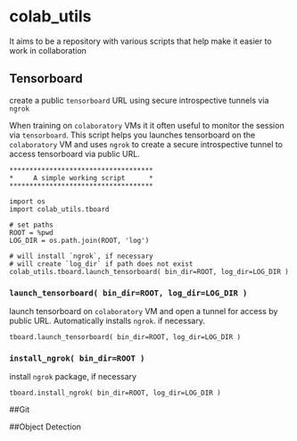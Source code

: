 # colab_utils
It aims to be a repository with various scripts that help make it easier to work in collaboration


## Tensorboard 
create a public `tensorboard` URL using secure introspective tunnels via `ngrok`

When training on `colaboratory` VMs it it often useful to monitor the session via 
`tensorboard`. This script helps you launches tensorboard on the `colaboratory` VM and 
uses `ngrok` to create a secure introspective tunnel to access tensorboard via public URL.

```
************************************
*     A simple working script      *
************************************

import os
import colab_utils.tboard

# set paths
ROOT = %pwd
LOG_DIR = os.path.join(ROOT, 'log')

# will install `ngrok`, if necessary
# will create `log_dir` if path does not exist
colab_utils.tboard.launch_tensorboard( bin_dir=ROOT, log_dir=LOG_DIR )

```

### `launch_tensorboard( bin_dir=ROOT, log_dir=LOG_DIR )`
launch tensorboard on `colaboratory` VM and open a tunnel for access by public URL. Automatically installs `ngrok`. if necessary.

```
tboard.launch_tensorboard( bin_dir=ROOT, log_dir=LOG_DIR )
```


### `install_ngrok( bin_dir=ROOT )`
install `ngrok` package, if necessary

```
tboard.install_ngrok( bin_dir=ROOT, log_dir=LOG_DIR )
```


##Git


##Object Detection


